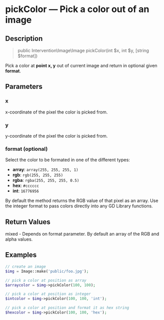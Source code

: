 # pickColor — Pick a color out of an image

## Description

> public Intervention\Image\Image pickColor(int $x, int $y, [string $format])

Pick a color at **point x, y** out of current image and return in optional given **format**.

## Parameters

### x
x-coordinate of the pixel the color is picked from.

### y
y-coordinate of the pixel the color is picked from.

### format (optional)
Select the color to be formated in one of the different types:

- **array**: ```array(255, 255, 255, 1)```
- **rgb**: ```rgb(255, 255, 255)```
- **rgba**: ```rgba(255, 255, 255, 0.5)```
- **hex**: ```#cccccc```
- **int**: ```16776956```

By default the method returns the RGB value of that pixel as an array. Use the integer format to pass colors directly into any GD Library functions.

## Return Values
mixed - Depends on format parameter. By default an array of the RGB and alpha values.

## Examples

```php
// create an image
$img = Image::make('public/foo.jpg');

// pick a color at position as array
$arraycolor = $img->pickColor(100, 100);

// pick a color at position as integer
$intcolor = $img->pickColor(100, 100, 'int');

// pick a color at position and format it as hex string
$hexcolor = $img->pickColor(100, 100, 'hex');
```
